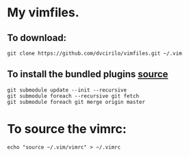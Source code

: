 # My vimfiles.

## To download:

`git clone https://github.com/dvcirilo/vimfiles.git ~/.vim`

## To install the bundled plugins [source](https://stackoverflow.com/questions/10168449/git-update-submodules-recursively)

```
git submodule update --init --recursive
git submodule foreach --recursive git fetch
git submodule foreach git merge origin master
```

# To source the vimrc:

`echo "source ~/.vim/vimrc" > ~/.vimrc`
